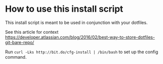# How to use this install script

This install script is meant to be used in conjunction with your dotfiles.

See this article for context https://developer.atlassian.com/blog/2016/02/best-way-to-store-dotfiles-git-bare-repo/

Run `curl -Lks http://bit.do/cfg-install | /bin/bash` to set up the config command.
